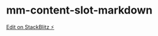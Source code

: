 # mm-content-slot-markdown

[Edit on StackBlitz ⚡️](https://stackblitz.com/edit/mm-content-markdown-render)
